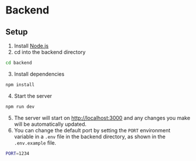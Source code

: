 # Backend

## Setup

1. Install [Node.js](https://nodejs.org/en)
2. cd into the backend directory

```bash
cd backend
```

3. Install dependencies

```bash
npm install
```

4. Start the server

```bash
npm run dev
```

5. The server will start on [http://localhost:3000](http://localhost:3000) and any changes you make will be automatically updated.
6. You can change the default port by setting the `PORT` environment variable in a `.env` file in the backend directory, as shown in the `.env.example` file.

```bash
PORT=1234
```